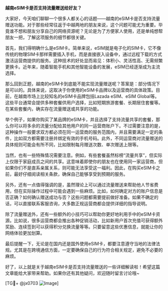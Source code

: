**越南eSIM卡是否支持流量赠送给好友？**

大家好，今天咱们聊聊一个很多人都关心的话题——越南的eSIM卡是否支持流量赠送功能。对于那些经常往返于中越两地的朋友来说，这个问题可能尤为重要。毕竟谁不想和朋友分享自己的网络资源呢？无论是为了方便家人使用，还是单纯想帮朋友一把，了解这项服务的细节都很关键。

首先，我们得明确什么是eSIM卡。简单来说，eSIM就是电子化的SIM卡，它不像传统的物理SIM卡那样需要插入手机，而是直接嵌入设备中，通过远程下载的方式激活运营商提供的服务。这种技术的好处显而易见：体积小、灵活性高、无需频繁更换卡。近年来，随着智能手机和其他智能设备的发展，eSIM已经逐渐成为主流选择。

那么回到正题，越南的eSIM卡到底能不能实现流量赠送呢？答案是：部分情况下是可以的。具体来说，这取决于你使用的eSIM卡品牌以及运营商的具体政策。目前，在越南市场上比较知名的eSIM卡品牌包括Lazada eSIM、eSIM Global等。这些平台通常会提供多种套餐供用户选择，比如短期旅游套餐、长期居住套餐等。在某些套餐内，确实存在流量赠送或共享的功能。

举个例子，如果你购买了某品牌的eSIM卡，并且选择了支持流量共享的套餐，那么你可以将多余的流量分配给其他用户的同一运营商账户下。不过需要注意的是，这种操作一般要求双方都必须在同一运营商的服务范围内，并且需要满足一定的条件，比如双方都需要注册并绑定有效的手机号码。此外，不同运营商对流量赠送的具体规则可能会有所不同，比如限制每月赠送次数、单次赠送上限等。

当然，也有一些特殊情况需要注意。例如，有些套餐虽然标榜“流量共享”，但实际上仅限于家庭成员之间的共享。这意味着即使你的朋友也在使用同一家运营商，但如果你们不是直系亲属关系，则可能无法享受这一福利。因此，在购买eSIM卡之前，最好仔细阅读相关条款，确保自己能够享受到预期的服务。

另外，还有一点值得强调的是，虽然理论上可以通过流量赠送来帮助他人节省费用，但在实际操作过程中可能会遇到一些麻烦。比如，如何确定对方的账户信息是否正确？如何确认赠送成功与否？这些问题都需要提前做好准备。如果不确定的话，可以直接联系客服咨询，大多数正规运营商都会提供详细的指导说明。

除了流量赠送外，还有一些额外的小技巧可以帮助你更好地利用手中的eSIM卡资源。比如说，很多运营商都会推出各种促销活动，比如新用户首次充值可获得额外奖励、连续签到可以获得积分兑换流量等等。只要留意这些优惠信息，就能让你的网络体验更加划算。

最后提醒一下，无论是在国内还是国外使用eSIM卡，都要注意遵守当地的法律法规。尤其是在跨境通信方面，一定要确保自己的行为符合相关规定，避免不必要的麻烦。

好了，以上就是关于越南eSIM卡是否支持流量赠送的一些详细解读啦！希望这篇文章能给大家带来帮助。如果你还有其他疑问，欢迎随时留言讨论哦~

[TG💪+ @jx0703 ![Image](https://github.com/user-attachments/assets/dbca1d08-cadb-493c-b0ec-ad6f7a83f270)]